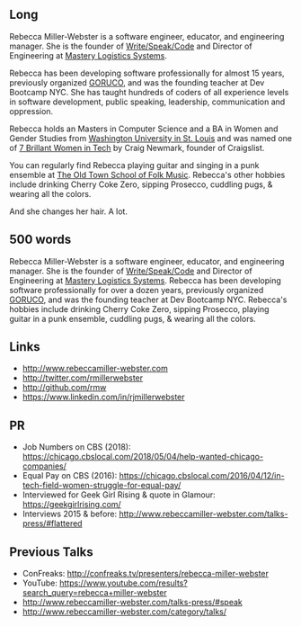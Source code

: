 
## Long

Rebecca Miller-Webster is a software engineer, educator, and engineering manager. She is the founder of [Write/Speak/Code](http://www.writespeakcode.com) and Director of Engineering at
[Mastery Logistics Systems](https://www.mastery.net/).

Rebecca has been developing software professionally for almost 15 years, previously organized [GORUCO](http://goruco.com), and was the founding teacher at Dev Bootcamp NYC. She has taught hundreds of coders of all experience levels in software development, public speaking, leadership, communication and oppression.

Rebecca holds an Masters in Computer Science and a BA in Women and Gender Studies from [Washington University in St. Louis](http://wustl.edu/) and was named one of [7 Brillant Women in Tech](http://craigconnects.org/2014/06/7-brilliant-women-in-tech.html) by Craig Newmark, founder of Craigslist.

You can regularly find Rebecca playing guitar and singing in a punk ensemble at [The Old Town School of Folk Music](https://www.oldtownschool.org/). Rebecca's other hobbies include drinking Cherry Coke Zero, sipping Prosecco, cuddling pugs, &amp; wearing all the colors.


And she changes her hair. A lot.

## 500 words

Rebecca Miller-Webster is a software engineer, educator, and engineering manager. She is the founder of [Write/Speak/Code](http://www.writespeakcode.com) and Director of Engineering at
[Mastery Logistics Systems](https://www.mastery.net/). Rebecca has been developing software professionally for over a dozen years, previously organized [GORUCO](http://goruco.com), and was the founding teacher at Dev Bootcamp NYC. Rebecca's hobbies include drinking Cherry Coke Zero, sipping Prosecco, playing guitar in a punk ensemble, cuddling pugs, & wearing all the colors.

## Links

* http://www.rebeccamiller-webster.com
* http://twitter.com/rmillerwebster
* http://github.com/rmw
* https://www.linkedin.com/in/rjmillerwebster

## PR

* Job Numbers on CBS (2018): https://chicago.cbslocal.com/2018/05/04/help-wanted-chicago-companies/
* Equal Pay on CBS (2016): https://chicago.cbslocal.com/2016/04/12/in-tech-field-women-struggle-for-equal-pay/
* Interviewed for Geek Girl Rising & quote in Glamour: https://geekgirlrising.com/
* Interviews 2015 & before: http://www.rebeccamiller-webster.com/talks-press/#flattered

## Previous Talks

* ConFreaks: http://confreaks.tv/presenters/rebecca-miller-webster
* YouTube: https://www.youtube.com/results?search_query=rebecca+miller-webster
* http://www.rebeccamiller-webster.com/talks-press/#speak
* http://www.rebeccamiller-webster.com/category/talks/
